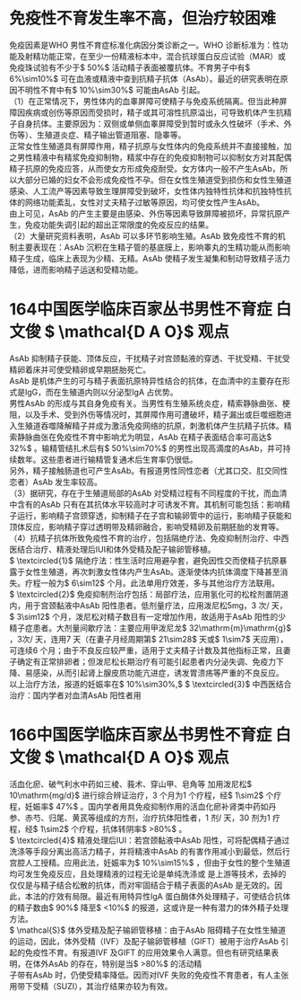 # 免疫性不育发生率不高，但治疗较困难  
免疫因素是WHO 男性不育症标准化病因分类诊断之一。WHO 诊断标准为：性功能及射精功能正常，在至少一份精液标本中，混合抗球蛋白反应试验（MAR）或免疫珠试验有不少于$ 50\%$  活动精子表面被覆抗体。不育男子中有$ 6\%\sim10\%$ 可在血液或精液中查到抗精子抗体（AsAb）。最近的研究表明在原因不明性不育中有$ 10\%\sim30\%$  可能由AsAb 引起。  
（1）在正常情况下，男性体内的血睾屏障可使精子与免疫系统隔离。但当此种屏障因疾病或创伤等原因而受损时，精子或其可溶性抗原溢出，可导致机体产生抗精子自身抗体。主要原因为：双侧或单侧血睾屏障受到暂时或永久性破坏（手术、外伤等）、生殖道炎症、精子输出管道阻塞、隐睾等。  
正常女性生殖道具有屏障作用，精子抗原与女性体内的免疫系统并不直接接触，加之男性精液中有精浆免疫抑制物，精浆中存在的免疫抑制物可以抑制女方对其配偶精子抗原的免疫应答，从而使女方形成免疫耐受。女方体内一般不产生AsAb，所以大部分已婚的妇女不会形成免疫性不孕。但在女性生殖道受到损伤和女性生殖道感染、人工流产等因素导致生理屏障受到破坏，女性体内独特性抗体和抗独特性抗体的网络功能紊乱，女性对丈夫精子过敏等原因，均可使女性产生AsAb。  
由上可见，AsAb 的产生主要是由感染、外伤等因素导致屏障被损坏，异常抗原产生，免疫功能失调引起的超出正常限度的免疫反应的结果。  
（2）大量研究资料表明，AsAb 可以多环节影响生殖。AsAb 致免疫性不育的机制主要表现在：AsAb 沉积在生精子管的基底膜上，影响睾丸的生精功能从而影响精子生成，临床上表现为少精、无精。AsAb 使精子发生凝集和制动导致精子活力降低，进而影响精子运送和受精功能。  
# 164中国医学临床百家丛书男性不育症 白文俊 $ \mathcal{D A O}$    观点  
AsAb 抑制精子获能、顶体反应，干扰精子对宫颈黏液的穿透、干扰受精、干扰受精卵着床并可使受精卵或早期胚胎死亡。  
AsAb 是机体产生的可与精子表面抗原特异性结合的抗体，在血清中的主要存在形式是IgG，而在生殖道内则以分泌型IgA 占优势。  
男性AsAb 的形成与其自身免疫有关。当男性有生殖系统炎症，精索静脉曲张、梗阻，以及手术、受到外伤等情况时，其屏障作用可遭破坏，精子漏出或巨噬细胞进入生殖道吞噬降解精子并成为激活免疫网络的抗原，刺激机体产生抗精子抗体。精索静脉曲张在免疫性不育中影响尤为明显，AsAb 在精子表面结合率可高达$ 32\%$ 。输精管结扎术后有$ 50\%\sim70\%$  的男性出现高滴度的AsAb，并可持续数年。这些患者进行输精管复通术后生育率仍很低。  
另外，精子接触肠道也可产生AsAb。有报道男性同性恋者（尤其口交、肛交同性恋者）AsAb 发生率较高。  
（3）据研究，存在于生殖道局部的AsAb 对受精过程有不同程度的干扰，而血清中含有的AsAb 只有在其抗体水平较高时才可诱发不育。其机制可能包括：影响精子运行，影响精子宫颈穿透，抑制精子在子宫和输卵管中的运行，影响精子获能和顶体反应，影响精子穿过透明带及精卵融合，影响受精卵及前期胚胎的发育等。  
（4）抗精子抗体所致免疫性不育的治疗，包括隔绝疗法、免疫抑制剂治疗、中西医结合治疗、精液处理后IUI和体外受精及配子输卵管移植。  
$ \textcircled{1}$    隔绝疗法：性生活时应用避孕套，避免因性交而使精子抗原暴露于女性生殖道，再次刺激女性体内产生AsAb。逐渐使体内抗体滴度下降甚至消失。疗程一般为$ 6\sim12$  个月。此法单用疗效差，多与其他治疗方法联用。  
$ \textcircled{2}$    免疫抑制剂治疗包括：局部疗法，应用氢化可的松栓剂置阴道内，用于宫颈黏液中AsAb 阳性患者。低剂量疗法，应用泼尼松5mg，3 次/ 天，$ 3\sim12$  个月，泼尼松对精子数目有一定增加作用，故适用于AsAb 阳性的少精子症患者。大剂量间歇疗法：主要应用甲泼尼龙$ 32\mathrm{m}\mathrm{g}$    ，3次/ 天，连用7 天（在妻子月经周期第$ 21\sim28$ 天或$ 1\sim7$ 天应用），可连续6 个月；由于不良反应较严重，适用于丈夫精子计数及其他指标正常，且妻子确定有正常排卵者；但泼尼松长期治疗有可能引起患者内分泌失调、免疫力下降、易感染，从而引起肾上腺皮质功能亢进症，诱发胃溃疡等严重的不良反应。  
以上治疗方法，报道的妊娠率在$ 10\%\sim30\%,$  $ \textcircled{3}$    中西医结合治疗：国内学者对血清AsAb 阳性者用  
# 166中国医学临床百家丛书男性不育症 白文俊 $ \mathcal{D A O}$    观点  
活血化瘀、破气利水中药如三棱、莪术、穿山甲、皂角等 加用泼尼松$ 10\mathrm{mg/d}$    进行综合辨证治疗，3 个月为1 个疗程，经$ 1\sim2$  个疗程，妊娠率$ 47\%$ 。国内学者用具免疫抑制作用的活血化瘀补肾类中药如丹参、赤芍、归尾、黄芪等组成的方剂，治疗抗体阳性者，1 剂/ 天，30 剂为1 疗程，经$ 1\sim2$  个疗程，抗体转阴率$ >80\%$ 。  
$ \textcircled{4}$    精液处理后IUI：若宫颈黏液中AsAb 阳性，可将配偶精子通过洗涤等手段分离出高活力精子，并将精液中AsAb 的有害作用减小到最低，然后行宫腔人工授精。应用此法，妊娠率为$ 10\%\sim15\%$ ，但由于女性的整个生殖道均可发生免疫反应，且处理精液的过程无论是单纯洗涤或 是上游等技术，去掉的仅仅是与精子结合松散的抗体，而对牢固结合于精子表面的AsAb 是无效的。因此，本法的疗效有局限。最近有用特异性IgA 蛋白酶体外处理精子，可使结合抗体的精子数由$ 90\%$  降至$ <10\%$ 的报道，这或许是一种有潜力的体外精子处理方法。  
$ \mathcal{S}$    体外受精及配子输卵管移植：由于AsAb 阻碍精子在女性生殖道的运动，因此，体外受精（IVF）及配子输卵管移植（GIFT）被用于治疗AsAb 引起的免疫性不育。有报道IVF 及GIFT 的应用效果令人满意。但也有研究结果表明，在体外AsAb 的存在，特别是当$ >80\%$  的活动精  
子带有AsAb 时，仍使受精率降低。因而对IVF 失败的免疫性不育患者，有人主张用带下受精（SUZI），其治疗结果亦较为有效。  
